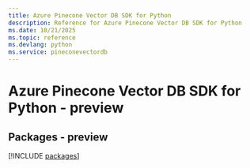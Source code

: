 ```yaml
---
title: Azure Pinecone Vector DB SDK for Python
description: Reference for Azure Pinecone Vector DB SDK for Python
ms.date: 10/21/2025
ms.topic: reference
ms.devlang: python
ms.service: pineconevectordb
---
```

# Azure Pinecone Vector DB SDK for Python - preview
## Packages - preview
[!INCLUDE [packages](pinecone-vector-db-index.md)]